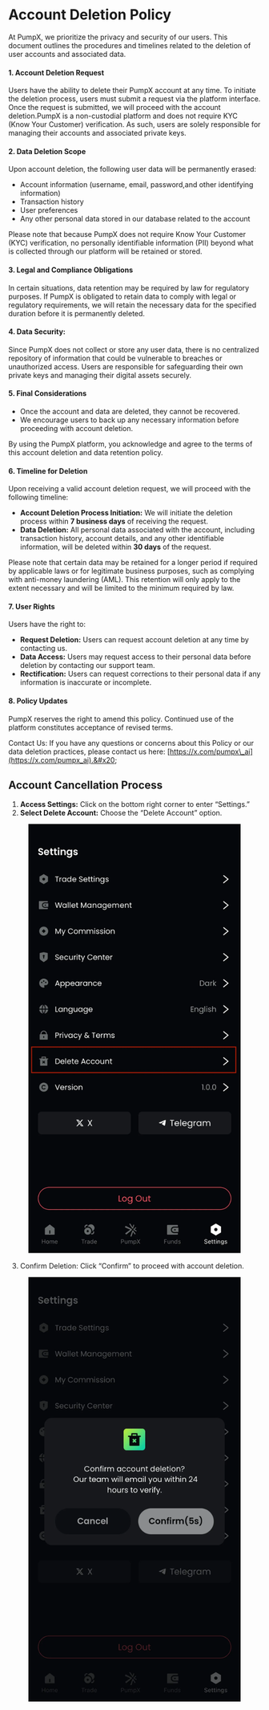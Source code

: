 # Account Deletion Policy

At PumpX, we prioritize the privacy and security of our users. This document outlines the procedures and timelines related to the deletion of user accounts and associated data.

#### 1. **Account Deletion Request**

Users have the ability to delete their PumpX account at any time. To initiate the deletion process, users must submit a request via the platform interface. Once the request is submitted, we will proceed with the account deletion.PumpX is a non-custodial platform and does not require KYC (Know Your Customer) verification. As such, users are solely responsible for managing their accounts and associated private keys.

#### **2. Data Deletion Scope**

Upon account deletion, the following user data will be permanently erased:

* Account information (username, email, password,and other identifying information)
* Transaction history
* User preferences
* Any other personal data stored in our database related to the account

Please note that because PumpX does not require Know Your Customer (KYC) verification, no personally identifiable information (PII) beyond what is collected through our platform will be retained or stored.

#### **3. Legal and Compliance Obligations**

In certain situations, data retention may be required by law for regulatory purposes. If PumpX is obligated to retain data to comply with legal or regulatory requirements, we will retain the necessary data for the specified duration before it is permanently deleted.

#### **4. Data Security:**

Since PumpX does not collect or store any user data, there is no centralized repository of information that could be vulnerable to breaches or unauthorized access. Users are responsible for safeguarding their own private keys and managing their digital assets securely.

#### 5. **Final Considerations**

* Once the account and data are deleted, they cannot be recovered.
* We encourage users to back up any necessary information before proceeding with account deletion.

By using the PumpX platform, you acknowledge and agree to the terms of this account deletion and data retention policy.

#### **6. Timeline for Deletion**

Upon receiving a valid account deletion request, we will proceed with the following timeline:

* **Account Deletion Process Initiation:** We will initiate the deletion process within **7 business days** of receiving the request.
* **Data Deletion:** All personal data associated with the account, including transaction history, account details, and any other identifiable information, will be deleted within **30 days** of the request.

Please note that certain data may be retained for a longer period if required by applicable laws or for legitimate business purposes, such as complying with anti-money laundering (AML). This retention will only apply to the extent necessary and will be limited to the minimum required by law.

#### **7. User Rights**

Users have the right to:

* **Request Deletion:** Users can request account deletion at any time by contacting us.
* **Data Access:** Users may request access to their personal data before deletion by contacting our support team.
* **Rectification:** Users can request corrections to their personal data if any information is inaccurate or incomplete.

#### **8. Policy Updates**

PumpX reserves the right to amend this policy. Continued use of the platform constitutes acceptance of revised terms.

Contact Us: If you have any questions or concerns about this Policy or our data deletion practices, please contact us here: [https://x.com/pumpx\_ai](https://x.com/pumpx_ai).&#x20;

## **Account Cancellation Process**

1. **Access Settings:** Click on the bottom right corner to enter “Settings.”
2. **Select Delete Account:** Choose the “Delete Account” option.

<figure><img src="../.gitbook/assets/image.png" alt=""><figcaption></figcaption></figure>

3. Confirm Deletion: Click “Confirm” to proceed with account deletion.

<figure><img src="../.gitbook/assets/image (1).png" alt=""><figcaption></figcaption></figure>
